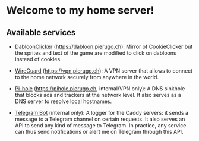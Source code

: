 # Welcome to my home server!

## Available services

- [DabloonClicker](/dabloon-clicker) (https://dabloon.pierugo.ch): Mirror of CookieClicker but the sprites and text of the game are modified to click on dabloons instead of cookies.

- [WireGuard](/wireguard) (https://vpn.pierugo.ch): A VPN server that allows to connect to the home network securely from anywhere in the world.

- [Pi-hole](/pihole) (https://pihole.pierugo.ch, internal/VPN only): A DNS sinkhole that blocks ads and trackers at the network level. It also serves as a DNS server to resolve local hostnames.

- [Telegram Bot](/telegram-bot) (internal only): A logger for the Caddy servers: it sends a message to a Telegram channel on certain requests. It also serves an API to send any kind of message to Telegram. In practice, any service can thus send notifications or alert me on Telegram through this API.
